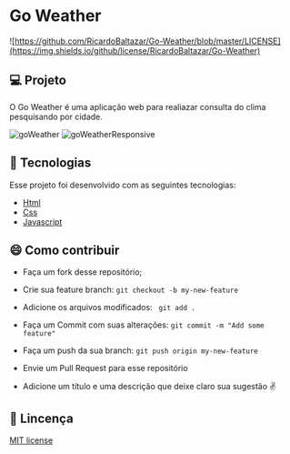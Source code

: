 # Go Weather  

![https://github.com/RicardoBaltazar/Go-Weather/blob/master/LICENSE](https://img.shields.io/github/license/RicardoBaltazar/Go-Weather)  
  
## :computer: Projeto  
O Go Weather é uma aplicação web para realiazar consulta do clima pesquisando por cidade.  
  
![goWeather](https://user-images.githubusercontent.com/56805229/86037066-35540600-ba15-11ea-92e1-61c1c1018073.gif) 
![goWeatherResponsive](https://user-images.githubusercontent.com/56805229/86037240-70563980-ba15-11ea-8f02-dc3d45739765.gif)  
  
## :rocket: Tecnologias  
Esse projeto foi desenvolvido com as seguintes tecnologias:  
  
* [Html](https://developer.mozilla.org/pt-BR/docs/Web/HTML/HTML5)
* [Css](https://developer.mozilla.org/pt-BR/docs/Web/CSS)  
* [Javascript](https://developer.mozilla.org/pt-BR/docs/Aprender/JavaScript)  
  
## :smile: Como contribuir  
  
* Faça um fork desse repositório;  
* Crie sua feature branch: ```git checkout -b my-new-feature```  
* Adicione os arquivos modificados: ``` git add .```  
* Faça um Commit com suas alterações: ```git commit -m "Add some feature"```  
* Faça um push da sua branch: ``` git push origin my-new-feature ```  
* Envie um Pull Request para esse repositório  
  
* Adicione um título e uma descrição que deixe claro sua sugestão :v:  
  
## :memo: Lincença  
[MIT license](https://github.com/RicardoBaltazar/mediaDonate/blob/master/LICENSE)
